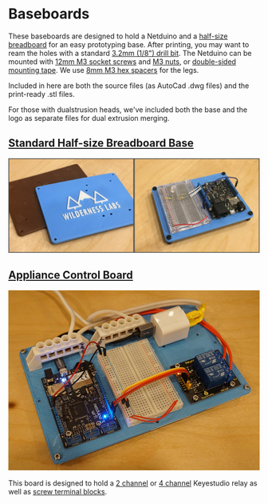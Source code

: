 # Baseboards

These baseboards are designed to hold a Netduino and a [half-size breadboard](http://amzn.to/2fMEgGH) for an easy prototyping base. After printing, you may want to ream the holes with a standard [3.2mm (1/8") drill bit](http://amzn.to/2xBmAXN). The Netduino can be mounted with [12mm M3 socket screws](http://amzn.to/2xvG6Dw) and [M3 nuts](http://amzn.to/2y4LosQ), or [double-sided mounting tape](http://amzn.to/2xAPszi). We use [8mm M3 hex spacers](http://amzn.to/2xMv7Hj) for the legs.

Included in here are both the source files (as AutoCad .dwg files) and the print-ready .stl files.

For those with dualstrusion heads, we've included both the base and the logo as separate files for dual extrusion merging.  
 
## [Standard Half-size Breadboard Base](Standard_Halfsize_Breadboard)

![](Standard_Halfsize_Breadboard/Baseboard.jpg)

## [Appliance Control Board](Appliance_Control_Baseboard)

![](Appliance_Control_Baseboard/Appliance_Control_Board.jpg)

This board is designed to hold a [2 channel](http://amzn.to/2xBiHSM) or [4 channel](http://amzn.to/2y4CDir) Keyestudio relay as well as [screw terminal blocks](http://amzn.to/2y3Vqdx).